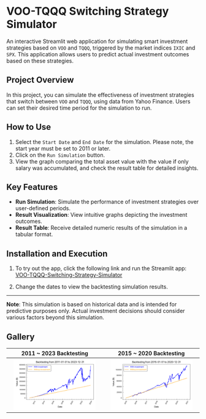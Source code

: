 # VOO-TQQQ Switching Strategy Simulator

An interactive Streamlit web application for simulating smart investment strategies based on `VOO` and `TQQQ`, triggered by the market indices `IXIC` and `SPX`. This application allows users to predict actual investment outcomes based on these strategies.

## Project Overview

In this project, you can simulate the effectiveness of investment strategies that switch between `VOO` and `TQQQ`, using data from Yahoo Finance. Users can set their desired time period for the simulation to run.

## How to Use

1. Select the `Start Date` and `End Date` for the simulation. Please note, the start year must be set to 2011 or later.
2. Click on the `Run Simulation` button.
3. View the graph comparing the total asset value with the value if only salary was accumulated, and check the result table for detailed insights.

## Key Features

- **Run Simulation**: Simulate the performance of investment strategies over user-defined periods.
- **Result Visualization**: View intuitive graphs depicting the investment outcomes.
- **Result Table**: Receive detailed numeric results of the simulation in a tabular format.

## Installation and Execution

1. To try out the app, click the following link and run the Streamlit app:
   [VOO-TQQQ-Switching-Strategy-Simulator](https://voo-tqqq-switching-strategy-simulator-a7ufaz75r2tigq7m3zzrdq.streamlit.app/)

2. Change the dates to view the backtesting simulation results.

---

**Note**: This simulation is based on historical data and is intended for predictive purposes only. Actual investment decisions should consider various factors beyond this simulation.

## Gallery

| 2011 ~ 2023 Backtesting | 2015 ~ 2020 Backtesting |
| :---: | :---: |
| <img src = "./investment_simulation_2011-01-01_to_2023-12-31.png" Width=90%> | <img src = "./investment_simulation_2015-01-01_to_2020-12-31.png" Width=90%>